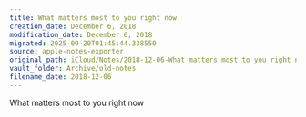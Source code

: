 ```yaml
---
title: What matters most to you right now
creation_date: December 6, 2018
modification_date: December 6, 2018
migrated: 2025-09-20T01:45:44.338550
source: apple-notes-exporter
original_path: iCloud/Notes/2018-12-06-What matters most to you right now.md
vault_folder: Archive/old-notes
filename_date: 2018-12-06
---
```



What matters most to you right now 
